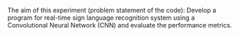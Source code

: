 The aim of this experiment (problem statement of the code):
Develop a program for real-time sign language recognition system using a Convolutional Neural Network (CNN) and evaluate the performance metrics.
